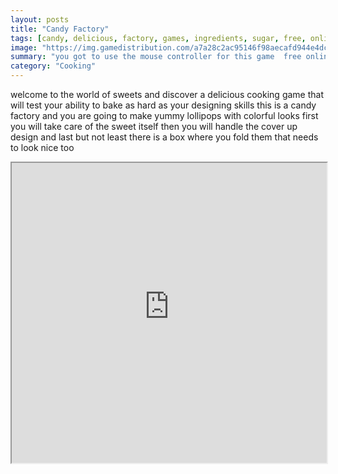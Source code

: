 ```yaml
---
layout: posts
title: "Candy Factory"
tags: [candy, delicious, factory, games, ingredients, sugar, free, online, games, oyna, game, free, games, play, play, games]
image: "https://img.gamedistribution.com/a7a28c2ac95146f98aecafd944e4dcc3.jpg"
summary: "you got to use the mouse controller for this game  free online games oyna game free games play play games"
category: "Cooking"
---
```


welcome to the world of sweets and discover a delicious cooking game that will test your ability to bake as hard as your designing skills this is a candy factory and you are going to make yummy lollipops with colorful looks first you will take care of the sweet itself then you will handle the cover up design and last but not least there is a box where you fold them that needs to look nice too

<iframe width="100%" height="480px;" src="https://flash.gamedistribution.com?game=a7a28c2ac95146f98aecafd944e4dcc3"></iframe>